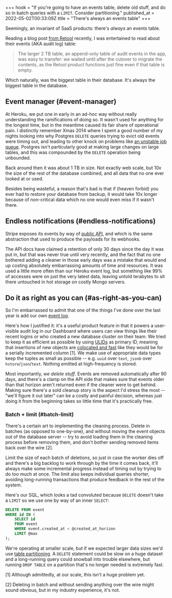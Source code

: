 +++
hook = "If you're going to have an events table, delete old stuff, and do so in batch queries with a `LIMIT`. Consider partitioning."
published_at = 2022-05-02T00:33:09Z
title = "There's always an events table"
+++

Seemingly, an invariant of SaaS products: there's _always_ an events table.
	
Reading a blog post [from Retool](https://retool.com/blog/how-we-upgraded-postgresql-database/) recently, I was entertained to read about their events (AKA audit log) table:

> The larger 2 TB table, an append-only table of audit events in the app, was easy to transfer: we waited until after the cutover to migrate the contents, as the Retool product functions just fine even if that table is empty.

Which naturally, was the biggest table in their database. It's always the biggest table in the database.

## Event manager (#event-manager)

At Heroku, we put one in early in an ad-hoc way without really understanding the ramifications of doing so. It wasn't used for anything for the longest time, but in the meantime caused its fair share of operational pain. I distinctly remember Xmas 2014 where I spent a good number of my nights looking into why Postgres `DELETE` queries trying to evict old events were timing out, and leading to other knock on problems like [an unstable job queue](/postgres-queues). Postgres isn't particularly good at making large changes on large tables, and this was compounded by the `DELETE` operation being unbounded.

Back around then it was about 1 TB in size. Not exactly web scale, but 10x the size of the rest of the database combined, and all data that no one ever looked at or used.

Besides being wasteful, a reason that's bad is that if (heaven forbid) you ever had to restore your database from backup, it would take 10x longer because of non-critical data which no one would even miss if it wasn't there.

## Endless notifications (#endless-notifications)

Stripe exposes its events by way of [public API](https://stripe.com/docs/api/events), and which is the same abstraction that used to produce the payloads for its webhooks.

The API docs have claimed a retention of only 30 days since the day it was put in, but that was never true until very recently, and the fact that no one bothered adding a cleaner in those early days was a mistake that would end up costing absolutely embarrassing amounts of time and resources. It was used a little more often than our Heroku event log, but something like 99% of accesses were on just the very latest data, leaving untold terabytes to sit there untouched in hot storage on costly Mongo servers.

## Do it as right as you can (#as-right-as-you-can)

So I'm embarrassed to admit that one of the things I've done over the last year is add our own [event log](https://docs.crunchybridge.com/api/event/).

Here's how I justified it: it's a useful product feature in that it powers a user-visible audit log in our Dashboard where users can view things like their recent logins or who created a new database cluster on their team. We tried to keep it as efficient as possible by using [ULIDs](https://github.com/ulid/spec) as primary ID, meaning that insertions of new objects are [colocated and fast](/nanoglyphs/026-ids#uuids) like they would be for a serially incremented column [1]. We make use of appropriate data types keep the tuples as small as possible -- e.g. `uuid` over `text`, `jsonb` over `hstore`/`json`/`text`. Nothing emitted at high-frequency is stored.

Most importantly, _we delete stuff_. Events are removed automatically after 90 days, and there's a clamp on the API side that makes sure that events older than that horizon aren't returned even if the cleaner were to get behind. Making sure there's a sold cleanup story is the aspect I'd stress the most -- "we'll figure it out later" can be a costly and painful decision, whereas just doing it from the beginning takes so little time that it's practically free.

### Batch + limit (#batch-limit)

There's a certain art to implementing the cleaning process. Delete in batches (as opposed to one-by-one), and without moving the event objects out of the database server -- try to avoid loading them in the cleaning process before removing them, and don't bother sending removed items back over the wire [2].

Limit the size of each batch of deletions, so just in case the worker dies off and there's a big backlog to work through by the time it comes back, it'll always make some incremental progress instead of timing out by trying to do too much at once. The limit also keeps individual queries shorter, avoiding long-running transactions that produce feedback in the rest of the system.

Here's our SQL, which looks a tad convoluted because `DELETE` doesn't take a `LIMIT` so we use one by way of an inner `SELECT`:

``` sql
DELETE FROM event
WHERE id IN (
    SELECT id
    FROM event
    WHERE event.created_at < @created_at_horizon
    LIMIT @max
);
```

We're operating at smaller scale, but if we expected larger data sizes we'd use [table partitioning](https://www.postgresql.org/docs/current/ddl-partitioning.html). A `DELETE` statement could be slow on a huge dataset and a long-running query could snowball into trouble elsewhere, but running `DROP TABLE` on a partition that's no longer needed is extremely fast.

[1] Although admittedly, at our scale, this isn't a huge problem yet.

[2] Deleting in batch and without sending anything over the wire might sound obvious, but in my industry experience, it's not.
